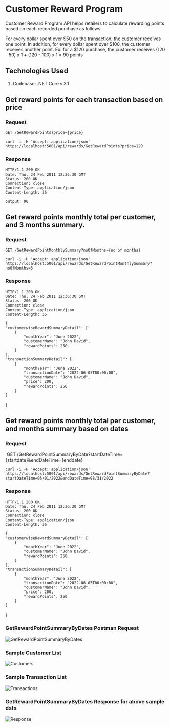 # Customer Reward Program

Customer Reward Program API helps retailers to calculate rewarding points based on each recorded purchase as follows:
 
For every dollar spent over $50 on the transaction, the customer receives one point.
In addition, for every dollar spent over $100, the customer receives another point.
Ex: for a $120 purchase, the customer receives
(120 - 50) x 1 + (120 - 100) x 1 = 90 points

## Technologies Used
1. Codebase: .NET Core v.3.1

## Get reward points for each transaction based on price

### Request

`GET /GetRewardPoints?price={price}`

    curl -i -H 'Accept: application/json' https://localhost:5001/api/rewards/GetRewardPoints?price=120

### Response

    HTTP/1.1 200 OK
    Date: Thu, 24 Feb 2011 12:36:30 GMT
    Status: 200 OK
    Connection: close
    Content-Type: application/json
    Content-Length: 36

    output: 90
    

## Get reward points monthly total per customer, and 3 months summary.

### Request

`GET /GetRewardPointMonthlySummary?noOfMonths={no of months}`

    curl -i -H 'Accept: application/json' https://localhost:5001/api/rewards/GetRewardPointMonthlySummary?noOfMonths=3

### Response

    HTTP/1.1 200 OK
    Date: Thu, 24 Feb 2011 12:36:30 GMT
    Status: 200 OK
    Connection: close
    Content-Type: application/json
    Content-Length: 36

    {
    "customerwiseRewardSummaryDetail": [
        {
            "monthYear": "June 2022",
            "customerName": "John David",
            "rewardPoints": 250
        }
    ],
    "transactionSummaryDetail": [
        {
            "monthYear": "June 2022",
            "transactionDate": "2022-06-05T00:00:00",
            "customerName": "John David",
            "price": 200,
            "rewardPoints": 250
        }
    ]
}
 

## Get reward points monthly total per customer, and months summary based on dates

### Request

`GET /GetRewardPointSummaryByDate?startDateTime={startdate}&endDateTime={enddate}

    curl -i -H 'Accept: application/json' https://localhost:5001/api/rewards/GetRewardPointSummaryByDate?startDateTime=05/01/2022&endDateTime=08/31/2022

### Response

    HTTP/1.1 200 OK
    Date: Thu, 24 Feb 2011 12:36:30 GMT
    Status: 200 OK
    Connection: close
    Content-Type: application/json
    Content-Length: 36

    {
    "customerwiseRewardSummaryDetail": [
        {
            "monthYear": "June 2022",
            "customerName": "John David",
            "rewardPoints": 250
        }
    ],
    "transactionSummaryDetail": [
        {
            "monthYear": "June 2022",
            "transactionDate": "2022-06-05T00:00:00",
            "customerName": "John David",
            "price": 200,
            "rewardPoints": 250
        }
    ]
}


### GetRewardPointSummaryByDates Postman Request
![GetRewardPointSummaryByDates](https://user-images.githubusercontent.com/14961097/188152980-3f1940eb-0a3a-4743-8303-0867ffae858c.JPG)

### Sample Customer List
![Customers](https://user-images.githubusercontent.com/14961097/188153046-db7c49d6-77b4-4e05-9f3a-a2f7665ea497.JPG)

### Sample Transaction List
![Transactions](https://user-images.githubusercontent.com/14961097/188153075-642b39ad-d45f-4f67-95a0-2e2ad6df2c96.JPG)

### GetRewardPointSummaryByDates Response for above sample data
![Response](https://user-images.githubusercontent.com/14961097/188153112-0114bc57-5ef6-4280-8d84-e5657ad184ad.JPG)

